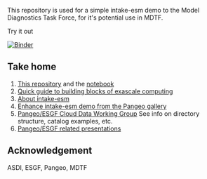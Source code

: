 This repository is used for a simple intake-esm demo to the Model Diagnostics Task Force, for it's potential use in MDTF. 

Try it out

[![Binder](https://mybinder.org/badge_logo.svg)](https://mybinder.org/v2/gh/aradhakrishnanGFDL/intake-mdtf-demo/main)

Take home
-------------
1. [This repository](https://github.com/aradhakrishnanGFDL/intake-mdtf-demo) and the [notebook](https://github.com/aradhakrishnanGFDL/intake-mdtf-demo/blob/main/notebooks/demo-search-explore.ipynb)
2. [Quick guide to building blocks of exascale computing](https://github.com/aradhakrishnanGFDL/enes2020/blob/master/05_4_Radhakrishnan_Aparna.pdf)
3. [About intake-esm](https://github.com/intake/intake-esm/blob/main/README.md)
4. [Enhance intake-esm demo from the Pangeo gallery](https://gallery.pangeo.io/repos/NCAR/cesm-lens-aws/notebooks/EnhancedIntakeCatalogDemo.html)
5. [Pangeo/ESGF Cloud Data Working Group](https://pangeo-data.github.io/pangeo-cmip6-cloud/) See info on directory structure, catalog examples, etc. 
6. [Pangeo/ESGF related presentations](https://pangeo-data.github.io/pangeo-cmip6-cloud/presentation.html)

Acknowledgement
----------------

ASDI, ESGF, Pangeo, MDTF
